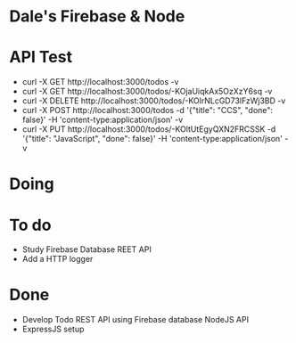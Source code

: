 # Dale's Firebase & Node

# API Test
- curl -X GET http://localhost:3000/todos -v
- curl -X GET http://localhost:3000/todos/-KOjaUiqkAx5OzXzY6sq -v
- curl -X DELETE http://localhost:3000/todos/-KOlrNLcGD73lFzWj3BD -v
- curl -X POST http://localhost:3000/todos -d '{"title": "CCS", "done": false}' -H 'content-type:application/json' -v
- curl -X PUT http://localhost:3000/todos/-KOltUtEgyQXN2FRCSSK -d '{"title": "JavaScript", "done": false}' -H 'content-type:application/json' -v

# Doing

# To do
- Study Firebase Database REET API
- Add a HTTP logger


# Done
- Develop Todo REST API using Firebase database NodeJS API
- ExpressJS setup